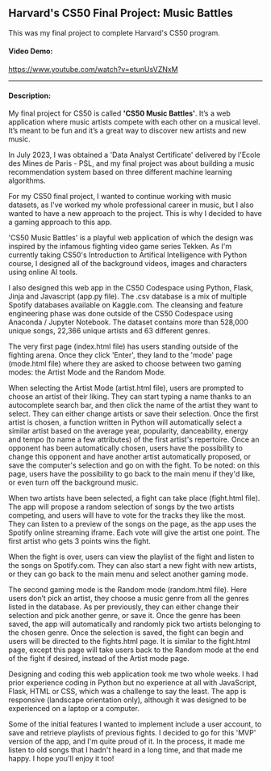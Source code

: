 ## Harvard's CS50 Final Project: Music Battles

This was my final project to complete Harvard's CS50 program.

#### Video Demo:  
https://www.youtube.com/watch?v=etunUsVZNxM

---


#### Description:
My final project for CS50 is called **'CS50 Music Battles'**. It’s a web application where music artists compete with each other on a musical level. It’s meant to be fun and it’s a great way to discover new artists and new music.

In July 2023, I was obtained a 'Data Analyst Certificate' delivered by l'Ecole des Mines de Paris - PSL, and my final project was about building a music recommendation system based on three different machine learning algorithms.

For my CS50 final project, I wanted to continue working with music datasets, as I've worked my whole professional career in music, but I also wanted to have a new approach to the project. This is why I decided to have a gaming approach to this app.

'CS50 Music Battles' is a playful web application of which the design was inspired by the infamous fighting video game series Tekken. As I'm currently taking CS50's Introduction to Artifical Intelligence with Python course, I designed all of the background videos, images and characters using online AI tools.

I also designed this web app in the CS50 Codespace using Python, Flask, Jinja and Javascript (app.py file). The .csv database is a mix of multiple Spotify databases available on Kaggle.com. The cleansing and feature engineering phase was done outside of the CS50 Codespace using Anaconda / Jupyter Notebook. The dataset contains more than 528,000 unique songs, 22,366 unique artists and 63 different genres.

The very first page (index.html file) has users standing outside of the fighting arena. Once they click 'Enter', they land to the 'mode' page (mode.html file) where they are asked to choose between two gaming modes: the Artist Mode and the Random Mode.

When selecting the Artist Mode (artist.html file), users are prompted to choose an artist of their liking. They can start typing a name thanks to an autocomplete search bar, and then click the name of the artist they want to select. They can either change artists or save their selection. Once the first artist is chosen, a function written in Python will automatically select a similar artist based on the average year, popularity, danceability, energy and tempo (to name a few attributes) of the first artist's repertoire. Once an opponent has been automatically chosen, users have the possibility to change this opponent and have another artist automatically proposed, or save the computer's selection and go on with the fight. To be noted: on this page, users have the possibility to go back to the main menu if they'd like, or even turn off the background music.

When two artists have been selected, a fight can take place (fight.html file). The app will propose a random selection of songs by the two artists competing, and users will have to vote for the tracks they like the most. They can listen to a preview of the songs on the page, as the app uses the Spotify online streaming iframe. Each vote will give the artist one point. The first artist who gets 3 points wins the fight.

When the fight is over, users can view the playlist of the fight and listen to the songs on Spotify.com. They can also start a new fight with new artists, or they can go back to the main menu and select another gaming mode.

The second gaming mode is the Random mode (random.html file). Here users don’t pick an artist, they choose a music genre from all the genres listed in the database. As per previously, they can either change their selection and pick another genre, or save it. Once the genre has been saved, the app will automatically and randomly pick two artists belonging to the chosen genre. Once the selection is saved, the fight can begin and users will be directed to the fights.html page. It is similar to the fight.html page, except this page will take users back to the Random mode at the end of the fight if desired, instead of the Artist mode page.

Designing and coding this web application took me two whole weeks. I had prior experience coding in Python but no experience at all with JavaScript, Flask, HTML or CSS, which was a challenge to say the least. The app is responsive (landscape orientation only), although it was designed to be experienced on a laptop or a computer.

Some of the initial features I wanted to implement include a user account, to save and retrieve playlists of previous fights. I decided to go for this 'MVP' version of the app, and I'm quite proud of it. In the process, it made me listen to old songs that I hadn't heard in a long time, and that made me happy. I hope you'll enjoy it too!
